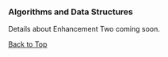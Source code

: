 <h3>Algorithms and Data Structures</h3>
<p>Details about Enhancement Two coming soon.</p>
<p><a href="#technical-artifacts">Back to Top</a></p>
